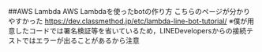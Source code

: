 ##AWS Lambda
AWS Lambdaを使ったbotの作り方
こちらのページが分かりやすかった
https://dev.classmethod.jp/etc/lambda-line-bot-tutorial/
※僕が用意したコードでは署名検証等を省いているため，LINEDevelopersからの接続テストではエラーが出ることがあるから注意
